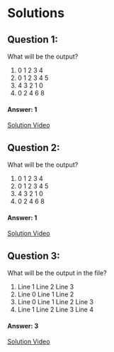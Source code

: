 # Solutions

## Question 1:
What will be the output?

1. 0 1 2 3 4
2. 0 1 2 3 4 5
3. 4 3 2 1 0
4. 0 2 4 6 8

#### Answer: 1
[Solution Video](#)

## Question 2:
What will be the output?

1. 0 1 2 3 4
2. 0 1 2 3 4 5
3. 4 3 2 1 0
4. 0 2 4 6 8


#### Answer: 1
[Solution Video](#)

## Question 3:
What will be the output in the file?

1. Line 1 Line 2 Line 3
2. Line 0 Line 1 Line 2
3. Line 0 Line 1 Line 2 Line 3
4. Line 1 Line 2 Line 3 Line 4

#### Answer: 3
[Solution Video](#)